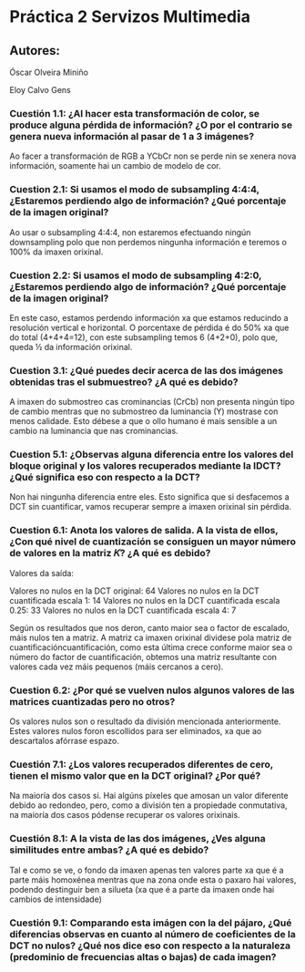 # Práctica 2 Servizos Multimedia

## Autores: 
Óscar Olveira Miniño

Eloy Calvo Gens


### **Cuestión 1.1:** ¿Al hacer esta transformación de color, se produce alguna pérdida de información? ¿O por el contrario se genera nueva información al pasar de 1 a 3 imágenes?

Ao facer a transformación de RGB a YCbCr non se perde nin se xenera nova información, soamente hai un cambio de modelo de cor.

### **Cuestion 2.1:** Si usamos el modo de subsampling 4:4:4,¿Estaremos perdiendo algo de información? ¿Qué porcentaje de la imagen original?

Ao usar o subsampling 4:4:4, non estaremos efectuando ningún downsampling polo que non perdemos ningunha información e teremos o 100% da imaxen orixinal.


### **Cuestion 2.2:** Si usamos el modo de subsampling 4:2:0,¿Estaremos perdiendo algo de información? ¿Qué porcentaje de la imagen original?

En este caso, estamos perdendo  información xa que estamos reducindo a resolución vertical e horizontal.
O porcentaxe de pérdida é do 50% xa que do total (4+4+4=12), con este subsampling temos 6 (4+2+0), polo que, queda  ½ da información orixinal.


### **Cuestion 3.1:** ¿Qué puedes decir acerca de las dos imágenes obtenidas tras el submuestreo? ¿A qué es debido?

A imaxen do submostreo cas crominancias (CrCb) non presenta ningún tipo de cambio mentras que no submostreo da luminancia (Y) mostrase con menos calidade. Esto débese a que o ollo humano é mais sensible a un cambio na luminancia que nas crominancias.


### **Cuestion 5.1:** ¿Observas alguna diferencia entre los valores del bloque original y los valores recuperados mediante la IDCT? ¿Qué significa eso con respecto a la DCT?

Non hai ningunha diferencia entre eles. Esto significa que si desfacemos a DCT sin cuantificar, vamos recuperar sempre a imaxen orixinal sin pérdida.


### **Cuestion 6.1:** Anota los valores de salida. A la vista de ellos, ¿Con qué nivel de cuantización se consiguen un mayor número de valores en la matriz 𝐾? ¿A qué es debido?

Valores da saída:

Valores no nulos en la DCT original: 64
Valores no nulos en la DCT cuantificada escala 1: 14
Valores no nulos en la DCT cuantificada escala 0.25: 33
Valores no nulos en la DCT cuantificada escala 4: 7

Según os resultados que nos deron, canto maior sea o factor de escalado, máis nulos ten a matriz.
A matriz ca imaxen orixinal dividese pola matriz de cuantificacióncuantificación, como esta última crece conforme maior sea o número do factor de cuantificación, obtemos una matriz resultante con valores cada vez máis pequenos (máis cercanos a cero).

### **Cuestion 6.2:** ¿Por qué se vuelven nulos algunos valores de las matrices cuantizadas pero no otros?

Os valores nulos son o resultado da división mencionada anteriormente. Estes valores nulos foron escollidos para ser eliminados, xa que ao descartalos afórrase espazo.

### **Cuestión 7.1:** ¿Los valores recuperados diferentes de cero, tienen el mismo valor que en la DCT original? ¿Por qué?

Na maioría dos casos si. Hai algúns píxeles que amosan un valor diferente debido ao redondeo, pero, como a división ten a propiedade conmutativa, na maioría dos casos pódense recuperar os valores orixinais.

### **Cuestión 8.1:** A la vista de las dos imágenes, ¿Ves alguna similitudes entre ambas? ¿A qué es debido?

Tal e como se ve, o fondo da imaxen apenas ten valores parte xa que é a parte máis homoxénea mentras que na zona onde esta o paxaro hai valores, podendo destinguir ben a silueta (xa que é a parte da imaxen onde hai cambios de intensidade)


### **Cuestión 9.1:** Comparando esta imágen con la del pájaro, ¿Qué diferencias observas en cuanto al número de coeficientes de la DCT no nulos? ¿Qué nos dice eso con respecto a la naturaleza (predominio de frecuencias altas o bajas) de cada imagen?


